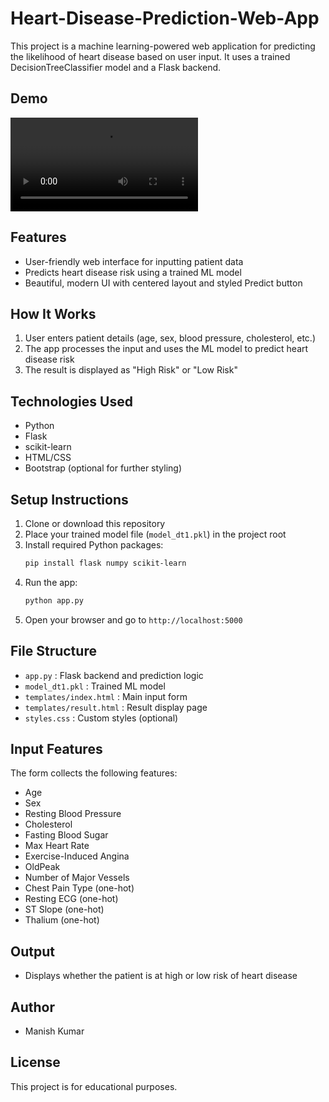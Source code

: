 
# Heart-Disease-Prediction-Web-App
This project is a machine learning-powered web application for predicting the likelihood of heart disease based on user input. It uses a trained DecisionTreeClassifier model and a Flask backend.

## Demo
![Demo of Heart Disease Prediction App](demo.gif.mp4)


## Features
- User-friendly web interface for inputting patient data
- Predicts heart disease risk using a trained ML model
- Beautiful, modern UI with centered layout and styled Predict button

## How It Works
1. User enters patient details (age, sex, blood pressure, cholesterol, etc.)
2. The app processes the input and uses the ML model to predict heart disease risk
3. The result is displayed as "High Risk" or "Low Risk"

## Technologies Used
- Python
- Flask
- scikit-learn
- HTML/CSS
- Bootstrap (optional for further styling)

## Setup Instructions
1. Clone or download this repository
2. Place your trained model file (`model_dt1.pkl`) in the project root
3. Install required Python packages:
   ```bash
   pip install flask numpy scikit-learn
   ```
4. Run the app:
   ```bash
   python app.py
   ```
5. Open your browser and go to `http://localhost:5000`

## File Structure
- `app.py` : Flask backend and prediction logic
- `model_dt1.pkl` : Trained ML model
- `templates/index.html` : Main input form
- `templates/result.html` : Result display page
- `styles.css` : Custom styles (optional)

## Input Features
The form collects the following features:
- Age
- Sex
- Resting Blood Pressure
- Cholesterol
- Fasting Blood Sugar
- Max Heart Rate
- Exercise-Induced Angina
- OldPeak
- Number of Major Vessels
- Chest Pain Type (one-hot)
- Resting ECG (one-hot)
- ST Slope (one-hot)
- Thalium (one-hot)

## Output
- Displays whether the patient is at high or low risk of heart disease

## Author
- Manish Kumar 

## License
This project is for educational purposes.
